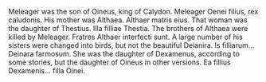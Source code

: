 Meleager was the son of Oineus, king of Calydon.
Meleager Oenei filius, rex caludonis.
His mother was Althaea.
Althaer matris eius.
That woman was the daughter of Thestius.
Illa filliae Thestia.
The brothers of Althaea were killed by Meleager.
Fratres Althaer interfecti sunt.
A large number of his sisters were changed into birds, but not the beautiful Deianira.
Is filliarum... Deinara farmosum.
She was the daughter of Dexamenus, according to some stories, but the daughter of Oineus in other versions.
Ea fillius Dexamenis... filla Oinei.
